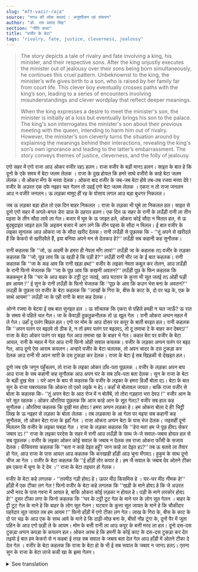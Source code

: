 ```yaml
---
slug: "mft-vazir-raja"
source: "मगध की लोक कथाएं : अनुशाीलन एवं संचयन"
author: "डॉ. राम प्रसाद सिंह"
section: "नीति कथा"
title: "वजीर के बेटा"
tags: "rivalry, fate, justice, cleverness, jealousy"
---
```

<blockquote>
The story depicts a tale of rivalry and fate involving a king, his minister, and their respective sons. After the king unjustly executes the minister out of jealousy over their sons being born simultaneously, he continues this cruel pattern. Unbeknownst to the king, the minister’s wife gives birth to a son, who is raised by her family far from court life. This clever boy eventually crosses paths with the king’s son, leading to a series of encounters involving misunderstandings and clever wordplay that reflect deeper meanings.

When the king expresses a desire to meet the minister's son, the minister is initially at a loss but eventually brings his son to the palace. The king's son interrogates the minister's son about their previous meeting with the queen, intending to harm him out of rivalry. However, the minister’s son cleverly turns the situation around by explaining the meanings behind their interactions, revealing the king's son’s own ignorance and leading to the latter’s embarrassment. The story conveys themes of justice, cleverness, and the folly of jealousy.
</blockquote>

एगो सहर में एगो राजा आउ ओकर वजीर रहऽ हलन। राजा वजीर के बड़ी मानऽ हलन। साइत के बात हे कि दूनो के एके समय में बेटा जलम लेलक । राजा के दुख होयल कि हमरे साथे वजीरो के काहे बेटा जलम लेलक। से ओकरा मँगा के मरवा देलक। ओकरा बाद वजीर के जब-जब बेटा होवे तब-तब रजवा मरवा देवे ! वजीर के अउरत एक दफे नइहर चल गेलन तो उहईं एगो बेटा जलम लेलक । एकरा न तो राजा जनलन आउ न वजीरे जनलन। ऊ लड़का मामुए हीं रह के पोसाय लगल आउ बड़ा बुधगर निकलल।
 
जब ऊ लड़का बड़ा होल तो एक दिन बाहर निकलल । राजा के लड़का भी घूमे ला निकलल हल। साइत से दूनो एगो सहर में अगले-बगल डेरा डाल के ठहरल हलन। एक दिन ऊ सहर के रानी के लउँड़ी रानी ला तीन पइसा के तीन सौदा लावे ला गेल। बजार में घूम के ऊ जाइत हले, ओकरा कोई सौदा न मिलल हल, से ऊ बुदबुदाइत जाइत हल कि अइसन बजार में आग लगे कि तीन पइसा के सौदा न मिलल। ई बात वजीर के लइका सुनलक आउ ओकरा जा के सौदा खरीद देलक। रानी लउँड़ी से पूछलक कि - ''तूं अपने से खरीदले हैं कि केकरो से खरीदवैले हैं, इया बनिया अपने मन से देलकउ हे?'’ लउँड़ी सब कहानी कह सुनौलक। 

रानी कहलक कि ''जो, ऊ अदमी के हमरा ही नेवता माँग लाव!'' लउँड़ी जा के कहलक तऽ वजीर के लड़का कहलक कि ''जो, पूछ लाव कि ऊ खड़ी हे कि पड़ी हे?'’ लउँड़ी रानी भीर जा के ई बात कहलक। रानी कहलक कि ''जा के कह आव कि रानी खड़ा हथ!'' वजीर के लइका नेवता कबूल कर लेलन, आउ लउँड़ी के रानी फिनो भेजलक कि ''जा के पूछ आव कि कखनी अवतन?'’ लउँड़ी पूछ के फिन कहलक कि कहकथुन हे कि ''घर के आउ बाहर के टट्टी टूट जतई, आउ घटवार के कुत्ता भी सूत जतई तऽ ओही घड़ी हम आयम !'' ई सुन के रानी लउँड़ी के फिनो भेजलक कि ''पूछ के आव कि कउन भेस बना के अवतन?'’ लउड़ी के पुछला पर वजीर के बेटा कहलक कि ''लाखों के गिरा के, बीस के काट के, दो पर चढ़ के, एक के साथे आयम!'' लउँड़ी जा के एही रानी के बात कह देलक।
 
ओन्‍ने रजवा के बेटवा ई सब बात सुनइत हल । ऊ सोंचलक कि एकरा से पहिले हमही न चल जाऊँ? ऊ रात के समय से पहिले चल गेल। जा के केंवाड़ी ठुकठुकनौलक तो ऊ खुल गेल । रानी ओकरा अप्पन महल में ले गेल। उहाँ दू पलंग बिछल हल। एगो पर मोम के आउ दोसर पर कपूर के बाती बरइत हल। रानी कहलक कि ''अपन पलंग पर बइठवे तो ठीक हे, न तो हमर पलंग पर बइठवऽ, तो दू तमाचा दे के बाहर कर देबवऽ!'' राजा के बेटा ओकर पलंग पर बइठ गेल आउ तमाचा खा के बाहर भे गेल। कहल बेरा पर वजीर के बेटा आयल, रानी के महल में गेल आउ रानी फिनो ओही सवाल कयलक। वजीर के लड़का अप्पन पलंग पर बइठ गेल, आउ दूनो ऐस आराम कयलन। अन्हारे वजीर के बेटा चललक, तो अपन चादर के दस टुकड़ा कर देलक आउ रानी भी अपन सारी के दस टुकड़ा कर देलक। राजा के बेटा ई सब खिड़की से देखइत हल। 

दूनो जब एके जगुन पहुँचलन, तो राजा के लइका ओकर ठाँव-पता पूछलक । वजीर के लड़का अपन बाप आउ राजा के सब कहानी कह सुनौलक आउ अपन घर के सब ठाँव-पता बता देलक। सुन के राजा के बेटा के बड़ी दुख भेल । घरे आन के बाप से कहलक कि वजीर के लइका के हमरा हिऔं बोला दऽ। बेटा के बात सुन के राजा घबरयलक कि ओकरा तो एको लइके न हेऽ। कहाँ से बोलावल जायत। बाकि राजा वजीर से बोला के कहलक कि- '’तूं अपन बेटा के आठ रोज में न बोलैबें, तो तोरा गड़हारा भरा देवउ !'' वजीर आन के घरे सूत रहलक। ओकर औरतिया पूछलक कि आज काहे आन के सूत गेलऽ? वजीर सब हाल कह सुनौलक। औरतिया कहलक कि दुखी मत होवऽ ! हमरा अप्पन लड़का हे। हम ओकरा बोला दे ही! चिट्ठी लिख के ऊ नइहर से लड़का के बोला लेलक । तब लड़कावा के आ गेला पर मइया सब कहानी कह सुनौलक, तो ओकर बेटा राजा के इहाँ गेल । राजा ओकरा अप्पन बेटा के पास भेज देलक। जइसहीं दूनो मिललन कि वजीर के लइका घबड़ा गेल । राजा के लड़का कहलक कि ''डेरा मत! हम जे पूछ हीवऽ सेकर जबाव  दऽ !'' राजा के लइका परदेस के सहर में रानी आउ लउँड़ी के साथ जे-जे सवाल-जबाव होयल हल से सब पूछलक। वजीर के लइका ओकर कोई सवाल के जबाब न देलक तब राजा ओकरा फाँसी के सजाय देलक। फँसियरवा कहलक कि ''बता न काहे देइत हहूँ? जान काहे ला देइत हऽ?'’ तब ऊ बतावे ला तैयार हो गेल, आउ राजा के पास आयल आउ कहलक कि करखाही हाँड़ी आउ चुना मँगावऽ। हुकुम के साथ दूनो चीज आ गेल । वजीर के बेटा कहलक कि ''ई हाँड़ी तोर कपार हे। हम जै सवाल के जबाब देव ओतने टीका हम एकरा में चूना के दे देम ।'’ राजा के बेटा तइयार हो गेलक। 

वजीर के बेटा कहे लगलक - ''तरमीठ गड़ी होवऽ हे। ऊपर मीठ किसमिस हे । घर-घर मीठ नीमक हे!'' हाँड़ी में एक टीका लग गेल ! फिनो वजीर के बेटा कहे लगलक कि ''खड़ी के माने होवऽ हे कि जे अउरत अभी मरद के पास गवना में आयल हे, बाकि ओकरा कोई लड़का न होयल हे। पड़ी के माने लरकोर होवऽ हे!'' दूसर टीका लगा के फिनो कहलक कि ''घर के टट्टी टूट गेल के माने घर के लोग सूत गेलन । बाहर के ट्टी टूट गेल के माने हे कि बाहर के लोग सूत गेलन। घटवार के कुत्ता सूत जायत के माने हे कि चौकीदार पहरेदार सूत जायत तब हम आयम !'’ फिनो हाँड़ी में एगो टीका लग गेल। लाख के गिरा के, बीस के काट के दो पर चढ़ के आउ एक के साथ आवे के माने हे कि दाढ़ी-मोछ बना के, बीसों नौह टूंगा के, दूनों पैर में जूता पहिन के आउ एगो छड़ी ले के आयम। मोम के बत्ती रानी ला आउ कपूर के बत्ती मरद ला हल। दूनो दस-दस टुकड़ा अप्पन कपड़ा के कयलन हल। ओकर अरथ हे कि हमनी के कोई काट के दस-दस टुकड़ा कर देत तइयो ई बात हम केकरो से न कहब! ई तरह सब सवाल के जबाव बता देल गेल आउ हाँड़ी में ओतने टीका दे देल गेल । वजीर के बेटा कहलक कि राजा के बेटा हो के भी ई सब सवाल के जबाव न जानऽ हलऽ। एतना सुन के राजा के बेटा लाजे कन्नी खा के झमा गेलन। 


<details>
<summary>See translation</summary>

Once upon a time, there was a king and his minister in a city. The king had great respect for his minister. It so happened that both of them had sons born at the same time. The king felt sad that why did the minister's son have to be born alongside his. He summoned the minister and had him executed. Afterward, whenever the minister had a son, the king would have him killed! One time, the minister's wife went to her parental home and there she gave birth to a son. Neither the king nor the minister knew about this. The boy was raised by his maternal uncle and grew up to be very clever.

When the boy grew older, he went out one day. The king's son had also gone out to roam. By coincidence, both of them settled in the same city. One day, the boy went to buy three things for the queen, which cost three paisa. As he roamed in the market, he didn't find anything to buy, and he muttered to himself that there should be a fire in such a market where not even a single deal could be made for three paisa. This was overheard by the minister's son, who went and bought the items for him. The queen asked the girl, “Did you buy these yourself or did someone give them to you?” The girl narrated the whole story.

The queen said, “Well, invite that man to come to us!” When the girl went and told the minister's son, he asked, “Ask her if he is standing or lying down?” The girl returned and conveyed this to the queen. The queen responded, “Go and tell him that the queen is standing!” The minister's son accepted the invitation, and the girl went back to ask, “When will he come?” Upon asking, the minister's son said, “When the excrement of both the inside and outside breaks, and the watchman's dog also lies down, then I will come at that moment!” Hearing this, the queen again sent the girl to ask, “In what guise will he come?” When the girl asked, the minister's son said, “When I come after falling from millions, cutting twenty, riding on two, and coming with one!” The girl went back and told the queen this.

The king's son was listening to all this. He thought, why should I not go before him? He went before nightfall. When he knocked, the door opened. The queen took him to her palace. There, two beds were spread. One had a candle of wax and the other had a lamp of camphor. The queen said, “It's fine if you sit on your own bed, but if you sit on mine, then I'll slap you twice and throw you out!” The king's son sat on her bed and ended up getting slapped and thrown out. Just then, the minister's son arrived, entered the queen's palace, and the queen asked him the same questions. The minister's son sat on his own bed, and they both relaxed like that. When the minister's son left, he tore his blanket into ten pieces, and the queen also tore her sari into ten pieces. The king's son was watching all this from the window.

When both of them reached the same place, the king's son asked for the location of the minister's son. The minister's son told everything about his father and the king, and provided all the details of his house. Hearing this, the king's son felt very sad. He returned home and told his father to invite the minister's son over. Upon hearing his son's words, the king got worried that he did not have any sons of his own. Where could he call him from? However, the king told the minister, “If you don't call your son over in eight days, then I will have you thrown in prison!” The minister went home and was asleep. His wife asked him why he was so troubled today. The minister narrated the whole situation. His wife said, “Don’t be sad! I have my son. I will call him!” She wrote a letter and summoned the boy from her parental home. When the boy arrived, his mother told him the entire story, and then he went to the king. The king sent him to his son. As soon as they met, the minister's son panicked. The king's son said, “Don’t be afraid! Answer what I ask!” The king's son asked about all the interactions that had happened with the queen and the girl in the foreign city. The minister's son could not answer any of the questions, and so the king sentenced him to be hanged. The one sentenced said, “Why won’t you tell me? Why are you ready to lose your life?” Then he agreed to explain and went to the king, saying, “Bring me a cooking pot and lime.” With the command, both things arrived. The minister's son said, “This pot is your head! I will give a pinch of lime for every question I answer.”

The king's son got prepared. The minister's son then stated, “The meaning of 'standing' is that a woman has come to the man in marriage, but she has not had a child. The meaning of 'lying down' means to have a child!” Another pinch was added, and he stated, “The meaning of 'the excrement inside the house broke' is that the people of the house have slept. The meaning of 'the excrement outside broke' is that the people outside have slept. The meaning of 'the watchman's dog lies down' is that the watchman has fallen asleep, then I will come!” Another pinch was added to the pot. The meaning of “falling from millions, cutting twenty, riding on two, and coming with one” is that I will come with a beard and moustache trimmed, wearing shoes on both feet, and carrying a stick. Wax candles are for the queen and camphor candles were for the man. Both tore their clothes into ten pieces each. This means that if someone cut us into ten pieces, we still would not tell anyone! In this way, all the questions were answered, and the same number of pinches were added to the pot. The minister's son said that even being the king's son, he did not know the answers to all these questions. Upon hearing this, the king's son felt ashamed and was left embarrassed.
</details>